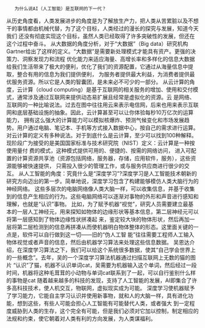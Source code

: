        为什么说AI（人工智能）是互联网的下一代？
   从历史角度看，人类发展进步的角度是为了解放生产力，把人类从苦累脏以及不想干的事情都由机械代替，为了这个目标，人类经过的漫长的探究与发展，知道今天我们
还没有彻底实现这个目标，虽然人类已经取得了许多突破性的发展，但还在这个过程中奋斗。
   从大数据的角度分析，对于“大数据”（Big data）研究机构Gartner给出了这样的定义。“大数据”是需要新处理模式才能具有资产。更强的决策力、洞察发现力和流程
优化能力来适应海量、高增长率和多样化的信息大数据给我们生活带来了极大的便利，优化了我们的资源配置，它通过从海量信息中提取，整合有用的信息为我们提供便利，
为服务者提供最大利益，为消费者提供最优服务资源。所以它是人类的智囊团，是未来必不可少的一部分。
   从云计算的角度，云计算（cloud computing）是基于互联网的相关服务的增加、使用和交付模式，通常涉及通过互联网来提供动态易扩展且经常是虚拟化的资源。云
是网络、互联网的一种比喻说法。过去在图中往往用云来表示电信网，后来也用来表示互联网和底层基础设施的抽象。因此，云计算甚至可以让你体验每秒10万亿次的运算能力，
拥有这么强大的计算能力可以模拟核爆炸、预测气候变化和市场发展趋势。用户通过电脑、笔记本、手机等方式接入数据中心，按自己的需求进行运算。 
对云计算的定义有多种说法。对于到底什么是云计算，至少可以找到100种解释。  现阶段广为接受的是美国国家标准与技术研究院（NIST）定义：云计算是一种按使用量付
费的模式，这种模式提供可用的、便捷的、按需的网络访问， 进入可配置的计算资源共享池（资源包括网络，服务器，存储，应用软件，服务），这些资源能够被快速提供，
只需投入很少的管理工作，或与服务供应商进行很少的交互。
   从人工智能的角度：究竟什么是“深度学习”?深度学习是人工智能技术朝新的研究方向迈出的第一步。简单地说，深度学习包含了构建能够模仿人类大脑行为的神经网络。
这些多层次的电脑网络像人类大脑一样，可以收集信息，并基于收集到的信息产生相应的行为。这些电脑网络可以逐渐对事物的外形和声音进行感知和理解，也就是“认识”事物。
比如，为了赋予机器“视觉”，研究人员需要建立最基本的一层人工神经元，用来探知如物体的边缘形状等基本信息，第二层神经元可以将第一层感知到了物体边缘性状拼凑起
来，鉴定较大块的物体形状，然后再加一层将第二层检测到的信息再拼凑从而使机器明白物体整体的形态。这里面关键的一点是，软件可以自行做到这一切——旧的“伪人工智
能”往往需要工程师人工输入物体视觉或者声音的信息，然后由机器学习算法来处理这些信息数据。
   吴恩达介绍，在深度学习算法之下，我们可以给这个系统很多数据，使其“自己学会世界上的一些概念”。去年，吴的一个深度学习算法机器通过扫描互联网上无数的猫的图片
“认识”了猫，机器不认识单词cat，吴需要为机器输入这个单词，然后经过一段时间，机器将这种毛茸茸的小动物与单词cat联系到了一起，可以自行鉴别什么样的事物是cat
随着越来越多的科技的发现，支持了人工智能的发展，AI即集合了许多高科技技术，使人机交互，物联网，虚拟现实成为可能。
   深度学习使机器赋予了学习能力，它能自主学习认识并使用新事物，就和人的大脑一样，具有进化功能，想到这些，有些人可能会担心人工智能有可能替代人类，或者强大
到一定程度威胁到人类的生存，这个完全有可能，但是我们必须对它加以控制，制定相应的法规和约束，使它朝着对人类有利的方向发展，为人类谋福利。

